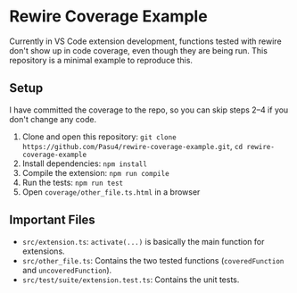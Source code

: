 # Rewire Coverage Example

Currently in VS Code extension development, functions tested with rewire don't show up in code coverage, even though they are being run.
This repository is a minimal example to reproduce this.

## Setup

I have committed the coverage to the repo, so you can skip steps 2&ndash;4 if you don't change any code.

1. Clone and open this repository: `git clone https://github.com/Pasu4/rewire-coverage-example.git`, `cd rewire-coverage-example`
2. Install dependencies: `npm install`
3. Compile the extension: `npm run compile`
4. Run the tests: `npm run test`
5. Open `coverage/other_file.ts.html` in a browser

## Important Files

- `src/extension.ts`: `activate(...)` is basically the main function for extensions.
- `src/other_file.ts`: Contains the two tested functions (`coveredFunction` and `uncoveredFunction`).
- `src/test/suite/extension.test.ts`: Contains the unit tests.
